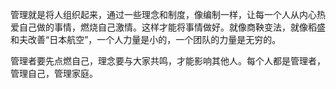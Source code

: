 ​	管理就是将人组织起来，通过一些理念和制度，像编制一样，让每一个人从内心热爱自己做的事情，燃烧自己激情。这样才能将事情做好。就像商鞅变法，就像稻盛和夫改善“日本航空”，一个人力量是小的，一个团队的力量是无穷的。

​	管理者要先点燃自己，理念要与大家共鸣，才能影响其他人。每个人都是管理者，管理自己，管理家庭。